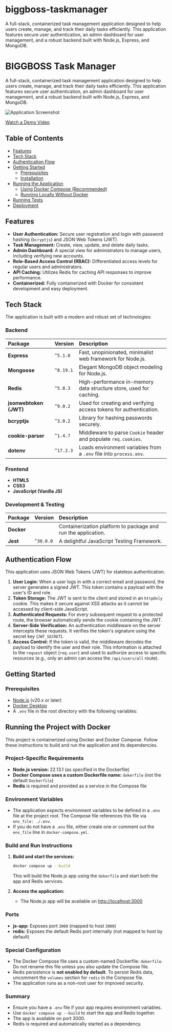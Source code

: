 # biggboss-taskmanager

A full-stack, containerized task management application designed to help users create, manage, and track their daily tasks efficiently. This application features secure user authentication, an admin dashboard for user management, and a robust backend built with Node.js, Express, and MongoDB.

# BIGGBOSS Task Manager

A full-stack, containerized task management application designed to help users create, manage, and track their daily tasks efficiently. This application features secure user authentication, an admin dashboard for user management, and a robust backend built with Node.js, Express, and MongoDB.

![Application Screenshot](https://via.placeholder.com/800x400.png?text=Your+App+Screenshot+Here)

[Watch a Demo Video](https://www.example.com/your-video-link-here)

## Table of Contents

- [Features](#features)
- [Tech Stack](#tech-stack)
- [Authentication Flow](#authentication-flow)
- [Getting Started](#getting-started)
  - [Prerequisites](#prerequisites)
  - [Installation](#installation)
- [Running the Application](#running-the-application)
  - [Using Docker Compose (Recommended)](#using-docker-compose-recommended)
  - [Running Locally Without Docker](#running-locally-without-docker)
- [Running Tests](#running-tests)
- [Deployment](#deployment)

## Features

- **User Authentication:** Secure user registration and login with password hashing (`bcryptjs`) and JSON Web Tokens (JWT).
- **Task Management:** Create, view, update, and delete daily tasks.
- **Admin Dashboard:** A special view for administrators to manage users, including verifying new accounts.
- **Role-Based Access Control (RBAC):** Differentiated access levels for regular users and administrators.
- **API Caching:** Utilizes Redis for caching API responses to improve performance.
- **Containerized:** Fully containerized with Docker for consistent development and easy deployment.

## Tech Stack

The application is built with a modern and robust set of technologies:

### Backend

| Package                | Version   | Description                                                        |
| :--------------------- | :-------- | :----------------------------------------------------------------- |
| **Express**            | `^5.1.0`  | Fast, unopinionated, minimalist web framework for Node.js.         |
| **Mongoose**           | `^8.19.1` | Elegant MongoDB object modeling for Node.js.                       |
| **Redis**              | `^5.8.3`  | High-performance in-memory data structure store, used for caching. |
| **jsonwebtoken (JWT)** | `^9.0.2`  | Used for creating and verifying access tokens for authentication.  |
| **bcryptjs**           | `^3.0.2`  | Library for hashing passwords securely.                            |
| **cookie-parser**      | `^1.4.7`  | Middleware to parse `Cookie` header and populate `req.cookies`.    |
| **dotenv**             | `^17.2.3` | Loads environment variables from a `.env` file into `process.env`. |

### Frontend

- **HTML5**
- **CSS3**
- **JavaScript (Vanilla JS)**

### Development & Testing

| Package    | Version   | Description                                                   |
| :--------- | :-------- | :------------------------------------------------------------ |
| **Docker** |           | Containerization platform to package and run the application. |
| **Jest**   | `^30.0.0` | A delightful JavaScript Testing Framework.                    |

## Authentication Flow

This application uses JSON Web Tokens (JWT) for stateless authentication.

1.  **User Login:** When a user logs in with a correct email and password, the server generates a signed JWT. This token contains a payload with the user's ID and role.
2.  **Token Storage:** The JWT is sent to the client and stored in an `httpOnly` cookie. This makes it secure against XSS attacks as it cannot be accessed by client-side JavaScript.
3.  **Authenticated Requests:** For every subsequent request to a protected route, the browser automatically sends the cookie containing the JWT.
4.  **Server-Side Verification:** An authentication middleware on the server intercepts these requests. It verifies the token's signature using the secret key (`JWT_SECRET`).
5.  **Access Control:** If the token is valid, the middleware decodes the payload to identify the user and their role. This information is attached to the `request` object (`req.user`) and used to authorize access to specific resources (e.g., only an admin can access the `/api/users/all` route).

## Getting Started

### Prerequisites

- [Node.js](https://nodejs.org/) (v20.x or later)
- [Docker Desktop](https://www.docker.com/products/docker-desktop/)
- A `.env` file in the root directory with the following variables:

## Running the Project with Docker

This project is containerized using Docker and Docker Compose. Follow these instructions to build and run the application and its dependencies.

### Project-Specific Requirements

- **Node.js version:** 22.13.1 (as specified in the Dockerfile)
- **Docker Compose uses a custom Dockerfile name:** `dokerfile` (not the default `Dockerfile`)
- **Redis** is required and provided as a service in the Compose file

### Environment Variables

- The application expects environment variables to be defined in a `.env` file at the project root. The Compose file references this file via `env_file: ./.env`.
- If you do not have a `.env` file, either create one or comment out the `env_file` line in `docker-compose.yml`.

### Build and Run Instructions

1. **Build and start the services:**

   ```sh
   docker compose up --build
   ```

   This will build the Node.js app using the `dokerfile` and start both the app and Redis services.

2. **Access the application:**
   - The Node.js app will be available on [http://localhost:3000](http://localhost:3000)

### Ports

- **js-app:** Exposes port `3000` (mapped to host `3000`)
- **redis:** Exposes the default Redis port internally (not mapped to host by default)

### Special Configuration

- The Docker Compose file uses a custom-named Dockerfile: `dokerfile`. Do not rename this file unless you also update the Compose file.
- Redis persistence is **not enabled by default**. To persist Redis data, uncomment the `volumes` section for `redis` in the Compose file.
- The application runs as a non-root user for improved security.

### Summary

- Ensure you have a `.env` file if your app requires environment variables.
- Use `docker compose up --build` to start the app and Redis together.
- The app is available on port 3000.
- Redis is required and automatically started as a dependency.
